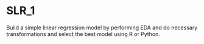 # SLR_1
Build a simple linear regression model by performing EDA and do necessary transformations and select the best model using R or Python.
